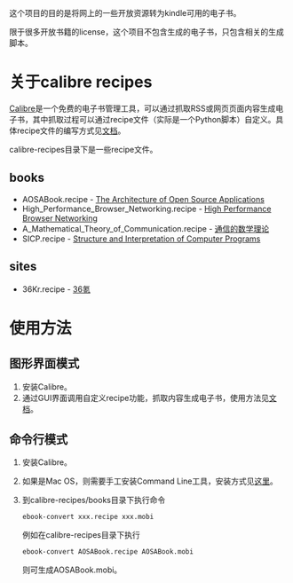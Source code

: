这个项目的目的是将网上的一些开放资源转为kindle可用的电子书。

限于很多开放书籍的license，这个项目不包含生成的电子书，只包含相关的生成脚本。

# 关于calibre recipes

[Calibre](http://calibre-ebook.com/)是一个免费的电子书管理工具，可以通过抓取RSS或网页页面内容生成电子书，其中抓取过程可以通过recipe文件（实际是一个Python脚本）自定义。具体recipe文件的编写方式见[文档](http://manual.calibre-ebook.com/news.html)。

calibre-recipes目录下是一些recipe文件。

## books

+ AOSABook.recipe - [The Architecture of Open Source Applications](http://www.aosabook.org/en/index.html)
+ High\_Performance\_Browser\_Networking.recipe - [High Performance Browser Networking](http://chimera.labs.oreilly.com/books/1230000000545/index.html)
+ A\_Mathematical\_Theory\_of\_Communication.recipe - [通信的数学理论](http://www.ituring.com.cn/minibook/611)
+ SICP.recipe - [Structure and Interpretation of Computer Programs](http://mitpress.mit.edu/sicp/full-text/book/book.html)

## sites

+ 36Kr.recipe - [36氪](http://www.36kr.com/)

# 使用方法

## 图形界面模式

1. 安装Calibre。
2. 通过GUI界面调用自定义recipe功能，抓取内容生成电子书，使用方法见[文档](http://manual.calibre-ebook.com/news.html)。

## 命令行模式

1. 安装Calibre。
2. 如果是Mac OS，则需要手工安装Command Line工具，安装方式见[这里](http://manual.calibre-ebook.com/cli/cli-index.html)。
3. 到calibre-recipes/books目录下执行命令
   
   ```bash
   ebook-convert xxx.recipe xxx.mobi
   ```

   例如在calibre-recipes目录下执行
   
   ```bash
   ebook-convert AOSABook.recipe AOSABook.mobi
   ```

   则可生成AOSABook.mobi。
